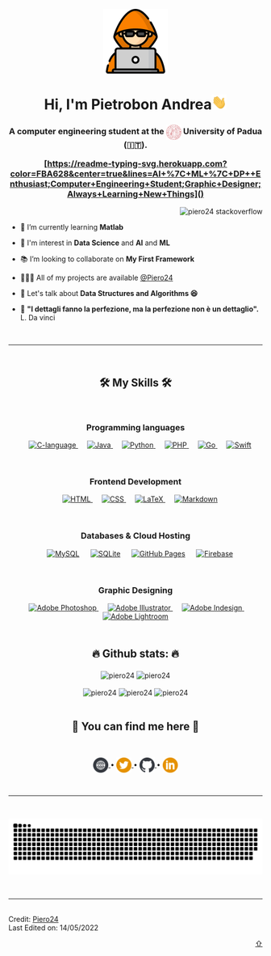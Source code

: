 <div id="top"></div>

<p align="center">
  <img style="width:8rem; height:auto" src="https://raw.githubusercontent.com/Piero24/Piero24/master/icon/hacker2.png"/>
</p>

<h1 align="center">Hi, I'm Pietrobon Andrea<img width="30px" src="https://raw.githubusercontent.com/Piero24/Piero24/master/gif/wave.gif"></h1>

<h3 font-size="20" align="center">
  A computer engineering student at the 
  <img src="https://raw.githubusercontent.com/Piero24/Piero24/master/icon/Logo_UNIPD.png"  width="30" height="30" align="center"/>
   University of Padua (🇮🇹).
  
[https://readme-typing-svg.herokuapp.com?color=FBA628&center=true&lines=AI+%7C+ML+%7C+DP++Enthusiast;Computer+Engineering+Student;Graphic+Designer;Always+Learning+New+Things]()
  
  
</h3>

<!--
<img align="center" src="https://readme-typing-svg.herokuapp.com?color=FBA628&center=true&lines=AI+%7C+ML+%7C+DP++Enthusiast;Computer+Engineering+Student;Graphic+Designer;Always+Learning+New+Things"/>
 -->

<!-- <img align="right" style="width:20rem; height:auto" src="https://raw.githubusercontent.com/Piero24/Piero24/master/gif/programmer_gif.gif"/> -->
<!-- <img src="https://stackoverflow-badge.herokuapp.com/api/StackOverflowBadge/8723227" alt="piero24 stackoverflow" /> -->
<img align="right" src="https://github-readme-stackoverflow.vercel.app/?userID=8723227&theme=dark&layout=default" alt="piero24 stackoverflow" />
 
<br/>

- 🎋 I’m currently learning **Matlab**

- 🤝 I'm interest in **Data Science** and **AI** and **ML**

- 📚 I’m looking to collaborate on **My First Framework**

- 👨🏽‍💻 All of my projects are available [@Piero24](https://github.com/Piero24)

- 💬 Let's talk about **Data Structures and Algorithms 😆**

- 📜 **"I dettagli fanno la perfezione, ma la perfezione non è un dettaglio".** L. Da vinci


<br/>

---

<br/>

<h2 align="center"><strong>🛠️ My Skills 🛠️</strong></h2>

<br/>

<h3 align="center"><strong>Programming languages</strong></h3>

<p align="center"> 
  &emsp; 
  <a href="https://www.cprogramming.com/" target="_blank"> 
    <img alt="C-language" src="https://img.shields.io/badge/C%20-FBA628.svg?logo=c&logoColor=white">
  </a> 
  &emsp;
  <a href="https://www.java.com" target="_blank"> 
    <img alt="Java" src="https://img.shields.io/badge/Java-35393E.svg?logo=java&logoColor=white">
  </a>
  &emsp;
   <a href="https://www.python.org" target="_blank">
    <img alt="Python" src="https://img.shields.io/badge/Python%20-FBA628.svg?logo=python&logoColor=white">
  </a>
  &emsp;
  <a href="https://www.php.net/">
    <img alt="PHP" src="https://img.shields.io/badge/PHP-35393E.svg?logo=php&logoColor=white"/>
  </a>
  &emsp;
  <a href="https://go.dev/">
    <img alt="Go" src="https://img.shields.io/badge/Go%20lang-FBA628.svg?logo=go&logoColor=white"/>
  </a>
  &emsp;
  <a href="https://www.swift.org">
    <img alt="Swift" src="https://img.shields.io/badge/swift-35393E?style=flat&logo=swift&logoColor=white"/>
  </a>
</p>

<br/>

<h3 align="center"><strong>Frontend Development</strong></h3>
<p align="center"> 
  &emsp; 
  <a href="https://www.w3.org/html/" target="_blank"> 
   <img alt="HTML" src="https://img.shields.io/badge/HTML5%20-FBA628.svg?logo=html5&logoColor=white">
  </a>   
  &emsp;
  <a href="https://www.w3schools.com/css/" target="_blank">
    <img alt="CSS" src="https://img.shields.io/badge/CSS%20-35393E.svg?logo=css3&logoColor=white">
  </a>
  &emsp;
  <a href="https://www.latex-project.org" target="_blank">
    <img alt="LaTeX" src="https://img.shields.io/badge/latex-FBA628.svg?style=flat&logo=latex&logoColor=white">
  </a>
  &emsp;
  <a href="https://www.markdownguide.org/basic-syntax/" target="_blank">
    <img alt="Markdown" src="https://img.shields.io/badge/markdown-35393E.svg?style=flat&logo=markdown&logoColor=white">
  </a>
</p>

<br/>

<h3 align="center"><strong>Databases & Cloud Hosting</strong></h3>
<p align="center">
  &emsp;
    <a href="https://www.mysql.com/"><img alt="MySQL" src="https://img.shields.io/badge/MySQL-FBA628.svg?style=flat&llogo=mysql&logoColor=white"></a>
  &emsp;
    <a href="https://www.sqlite.org/"><img alt="SQLite" src ="https://img.shields.io/badge/sqlite-35393E.svg?style=flat&logo=sqlite&logoColor=white"/></a>
  &emsp;
    <a href="https://www.github.com"><img alt="GitHub Pages" src="https://img.shields.io/badge/GitHub%20Pages-FBA628.svg?style=flat&llogo=github&logoColor=white"></a>  
  &emsp;
    <a href="https://firebase.google.com/"><img alt="Firebase" src ="https://img.shields.io/badge/Firebase-35393E.svg?logo=firebase&logoColor=white"></a>
 </p>
 
 <br/>
  
<h3 align="center"><strong>Graphic Designing</strong></h3>
<p align="center">
  &emsp;
  <a href="https://www.adobe.com/in/products/photoshop.html" target="_blank"> 
   <img alt="Adobe Photoshop" src="https://img.shields.io/badge/Adobe Photoshop-FBA628.svg?style=flat&logo=adobephotoshop&logoColor=white"/>
  </a>
  &emsp;
   <a href="https://www.adobe.com/in/products/illustrator.html" target="_blank"> 
    <img alt="Adobe Illustrator" src="https://img.shields.io/badge/Adobe Illustrator-35393E.svg?style=flat&logo=adobeillustrator&logoColor=white"/>
  </a> 
  &emsp;
  <a href="https://www.adobe.com/in/products/indesign.html" target="_blank"> 
    <img alt="Adobe Indesign" src="https://img.shields.io/badge/Adobe Indesign-FBA628.svg?style=flat&logo=adobeindesign&logoColor=white"/> 
  </a> 
    &emsp;
  <a href="https://www.adobe.com/in/products/photoshop-lightroom.html" target="_blank"> 
    <img alt="Adobe Lightroom" src="https://img.shields.io/badge/Adobe Lightroom-35393E.svg?style=flat&logo=adobelightroom&logoColor=white"/>
  </a>
 </p>
 
 <br/>
 
 <!--
 <h3 align="center"><strong>Software & Tools</strong></h3>
  <p align="center">
    &emsp;
    <a href="#"><img alt="Git" src="https://img.shields.io/badge/Git%20-FBA628.svg?logo=git&logoColor=white"></a>
  </p>
 
 -->

 <br/>

<div align="center">
<h2 align="center" style="margin: 5px 10px;">🔥 Github stats: 🔥</h2>
<br/>
<img src="https://komarev.com/ghpvc/?username=piero24&label=Profile%20views&color=FBA628&style=flat" alt="piero24" />
<!-- <img src="https://visitor-badge.glitch.me/badge?page_id=piero24.piero24?color=FBA628" alt="piero24"/> -->
<img src="https://badges.pufler.dev/years/piero24?label=Years%20on%20GitHub&color=FBA628" alt="piero24"/>
<br/>
<br/>
<img src="https://github-readme-stats.vercel.app/api?username=piero24&show_icons=true&theme=slateorange&hide_border=true&locale=en" alt="piero24"/>
<img src="https://github-readme-streak-stats.herokuapp.com?user=piero24&theme=slateorange&hide_border=true&date_format=M%20j%5B%2C%20Y%5D" alt="piero24"/>
<img src="https://activity-graph.herokuapp.com/graph?username=piero24&bg_color=35393E&color=FBA628&line=FBA628&point=FFFFFF&area_color=FBA628&hide_border=true&area=true)](https://github.com/piero24" alt="piero24"/>
</div>

<br/>

<h2 align="center"><strong>📱 You can find me here 📱</strong></h2>

<br/>

<p align="center">
  <a href="https://www.pietrobonandrea.com/" target="_blank"> 
    <img src="https://raw.githubusercontent.com/Piero24/Piero24/master/social/Logo_sito.png"  width="30" height="30" align="center">
  </a>  •
  <a href="https://twitter.com/pietrobonandrea" target="_blank"> 
    <img src="https://raw.githubusercontent.com/Piero24/Piero24/master/social/Logo_Twitter.png"  width="30" height="30" align="center">
  </a>  •
  <a href="https://github.com/Piero24" target="_blank"> 
    <img src="https://raw.githubusercontent.com/Piero24/Piero24/master/social/Logo_github.png"  width="30" height="30" align="center">
  </a>  •
  <a href="https://www.linkedin.com/in/andrea-pietrobon-4599a2105/" target="_blank"> 
    <img src="https://raw.githubusercontent.com/Piero24/Piero24/master/social/Logo_linkedin.png"  width="30" height="30" align="center">
  </a>  
</p>

<br/>

----

<br/>

<p align="center">
  <img  src="https://raw.githubusercontent.com/platane/platane/output/github-contribution-grid-snake.svg"
    alt="example" />
</p>

<br/>

------

<br/>
Credit: <a href="https://github.com/Piero24">Piero24</a>
<br/>
Last Edited on: 14/05/2022
<p align="right"><a href="#top">⇧</a></p>

